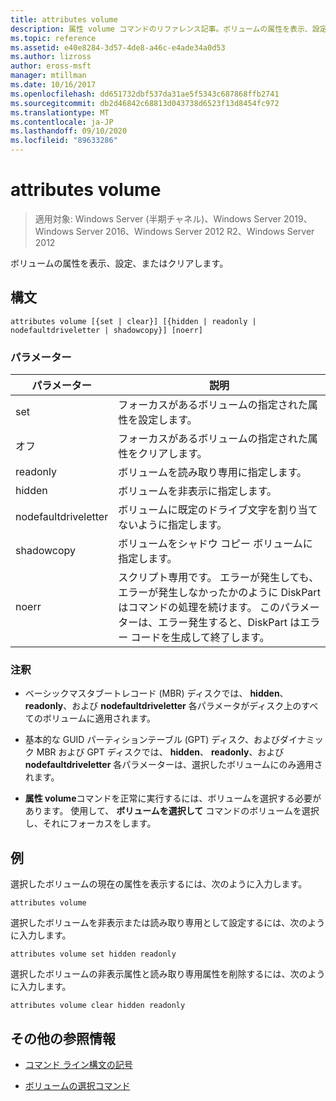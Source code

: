 ```yaml
---
title: attributes volume
description: 属性 volume コマンドのリファレンス記事。ボリュームの属性を表示、設定、またはクリアします。
ms.topic: reference
ms.assetid: e40e8284-3d57-4de8-a46c-e4ade34a0d53
ms.author: lizross
author: eross-msft
manager: mtillman
ms.date: 10/16/2017
ms.openlocfilehash: dd651732dbf537da31ae5f5343c687868ffb2741
ms.sourcegitcommit: db2d46842c68813d043738d6523f13d8454fc972
ms.translationtype: MT
ms.contentlocale: ja-JP
ms.lasthandoff: 09/10/2020
ms.locfileid: "89633286"
---
```

# <a name="attributes-volume"></a>attributes volume

> 適用対象: Windows Server (半期チャネル)、Windows Server 2019、Windows Server 2016、Windows Server 2012 R2、Windows Server 2012

ボリュームの属性を表示、設定、またはクリアします。

## <a name="syntax"></a>構文

```
attributes volume [{set | clear}] [{hidden | readonly | nodefaultdriveletter | shadowcopy}] [noerr]
```

### <a name="parameters"></a>パラメーター

| パラメーター | 説明 |
| ------- | -------- |
| set | フォーカスがあるボリュームの指定された属性を設定します。 |
| オフ | フォーカスがあるボリュームの指定された属性をクリアします。 |
| readonly | ボリュームを読み取り専用に指定します。 |
| hidden | ボリュームを非表示に指定します。 |
| nodefaultdriveletter | ボリュームに既定のドライブ文字を割り当てないように指定します。 |
| shadowcopy | ボリュームをシャドウ コピー ボリュームに指定します。 |
| noerr | スクリプト専用です。 エラーが発生しても、エラーが発生しなかったかのように DiskPart はコマンドの処理を続けます。 このパラメーターは、エラー発生すると、DiskPart はエラー コードを生成して終了します。 |

### <a name="remarks"></a>注釈

- ベーシックマスタブートレコード (MBR) ディスクでは、 **hidden**、 **readonly**、および **nodefaultdriveletter** 各パラメータがディスク上のすべてのボリュームに適用されます。

- 基本的な GUID パーティションテーブル (GPT) ディスク、およびダイナミック MBR および GPT ディスクでは、 **hidden**、 **readonly**、および **nodefaultdriveletter** 各パラメーターは、選択したボリュームにのみ適用されます。

- **属性 volume**コマンドを正常に実行するには、ボリュームを選択する必要があります。 使用して、 **ボリュームを選択して** コマンドのボリュームを選択し、それにフォーカスをします。

## <a name="examples"></a>例

選択したボリュームの現在の属性を表示するには、次のように入力します。

```
attributes volume
```

選択したボリュームを非表示または読み取り専用として設定するには、次のように入力します。

```
attributes volume set hidden readonly
```

選択したボリュームの非表示属性と読み取り専用属性を削除するには、次のように入力します。

```
attributes volume clear hidden readonly
```

## <a name="additional-references"></a>その他の参照情報

- [コマンド ライン構文の記号](command-line-syntax-key.md)

- [ボリュームの選択コマンド](select-volume.md)
